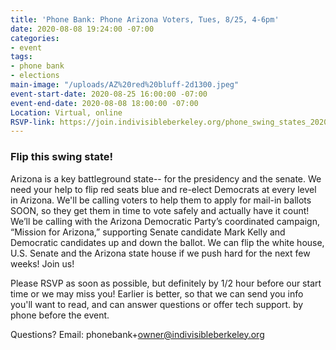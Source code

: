 ```yaml
---
title: 'Phone Bank: Phone Arizona Voters, Tues, 8/25, 4-6pm'
date: 2020-08-08 19:24:00 -07:00
categories:
- event
tags:
- phone bank
- elections
main-image: "/uploads/AZ%20red%20bluff-2d1300.jpeg"
event-start-date: 2020-08-25 16:00:00 -07:00
event-end-date: 2020-08-08 18:00:00 -07:00
Location: Virtual, online
RSVP-link: https://join.indivisibleberkeley.org/phone_swing_states_2020_08_25
---
```


### Flip this swing state!

Arizona is a key battleground state-- for the presidency and the senate. We need your help to flip red seats blue and re-elect Democrats at every level in Arizona. We'll be calling voters to help them to apply for mail-in ballots SOON, so they get them in time to vote safely and actually have it count!  We’ll be calling with the Arizona Democratic Party’s coordinated campaign, “Mission for Arizona,” supporting Senate candidate Mark Kelly and Democratic candidates up and down the ballot.   We can flip the white house, U.S. Senate and the Arizona state house if we push hard for the next few weeks! Join us!

Please RSVP as soon as possible, but definitely by 1/2 hour before our start time or we may miss you! Earlier is better, so that we can send you info you'll want to read, and can answer questions or offer tech support. by phone before the event.

Questions? Email: phonebank\+owner@indivisibleberkeley.org